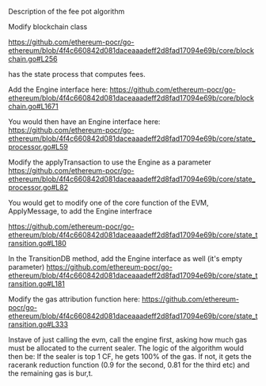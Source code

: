 Description of the fee pot algorithm

Modify blockchain class 

https://github.com/ethereum-pocr/go-ethereum/blob/4f4c660842d081daceaaadeff2d8fad17094e69b/core/blockchain.go#L256

has the state process that computes fees.

Add the Engine interface here: 
https://github.com/ethereum-pocr/go-ethereum/blob/4f4c660842d081daceaaadeff2d8fad17094e69b/core/blockchain.go#L1671

You would then have an Engine interface here:
https://github.com/ethereum-pocr/go-ethereum/blob/4f4c660842d081daceaaadeff2d8fad17094e69b/core/state_processor.go#L59

Modify the applyTransaction to use the Engine as a parameter
https://github.com/ethereum-pocr/go-ethereum/blob/4f4c660842d081daceaaadeff2d8fad17094e69b/core/state_processor.go#L82

You would get to modify one of the core function of the EVM, ApplyMessage, to add the Engine interfrace

https://github.com/ethereum-pocr/go-ethereum/blob/4f4c660842d081daceaaadeff2d8fad17094e69b/core/state_transition.go#L180

In the TransitionDB method, add the Engine interface as well (it's empty parameter)
https://github.com/ethereum-pocr/go-ethereum/blob/4f4c660842d081daceaaadeff2d8fad17094e69b/core/state_transition.go#L181

Modify the gas attribution function here:
https://github.com/ethereum-pocr/go-ethereum/blob/4f4c660842d081daceaaadeff2d8fad17094e69b/core/state_transition.go#L333

Instave of just calling the evm, call the engine first, asking how much gas must be allocated to the current sealer. The logic of the algorithm would then be:
If the sealer is top 1 CF, he gets 100% of the gas.
If not, it gets the racerank reduction function (0.9 for the second, 0.81 for the third etc) and the remaining gas is bur,t.



